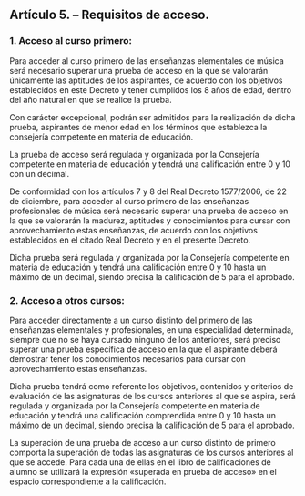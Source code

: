 ## Artículo 5. – Requisitos de acceso.

### **1\. Acceso al curso primero:**

Para acceder al curso primero de las enseñanzas elementales de música será necesario superar una prueba de acceso en la que se valorarán únicamente las aptitudes de los aspirantes, de acuerdo con los objetivos establecidos en este Decreto y tener cumplidos los 8 años de edad, dentro del año natural en que se realice la prueba. 

Con carácter excepcional, podrán ser admitidos para la realización de dicha prueba, aspirantes de menor edad en los términos que establezca la consejería competente en materia de educación.

La prueba de acceso será regulada y organizada por la Consejería competente en materia de educación y tendrá una calificación entre 0 y 10 con un decimal.

De conformidad con los artículos 7 y 8 del Real Decreto 1577/2006, de 22 de diciembre, para acceder al curso primero de las enseñanzas profesionales de música será necesario superar una prueba de acceso en la que se valorarán la madurez, aptitudes y conocimientos para cursar con aprovechamiento estas enseñanzas, de acuerdo con los objetivos establecidos en el citado Real Decreto y en el presente Decreto.

Dicha prueba será regulada y organizada por la Consejería competente en materia de educación y tendrá una calificación entre 0 y 10 hasta un máximo de un decimal, siendo precisa la calificación de 5 para el aprobado. 

### **2\.  Acceso a otros cursos:**

Para acceder directamente a un curso distinto del primero de las enseñanzas elementales y profesionales, en una especialidad determinada, siempre que no se haya cursado ninguno de los anteriores, será preciso superar una prueba específica de acceso en la que el aspirante deberá demostrar tener los conocimientos necesarios para cursar con aprovechamiento estas enseñanzas. 

Dicha prueba tendrá como referente los objetivos, contenidos y criterios de evaluación de las asignaturas de los cursos anteriores al que se aspira, será regulada y organizada por la Consejería competente en materia de educación y tendrá una calificación comprendida entre 0 y 10 hasta un máximo de un decimal, siendo precisa la calificación de 5 para el aprobado.

La superación de una prueba de acceso a un curso distinto de primero comporta la superación de todas las asignaturas de los cursos anteriores al que se accede. Para cada una de ellas en el libro de calificaciones de alumno se utilizará la expresión «superada en prueba de acceso» en el espacio correspondiente a la calificación.